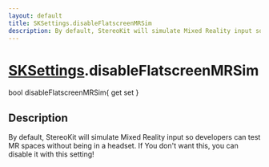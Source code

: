 ```yaml
---
layout: default
title: SKSettings.disableFlatscreenMRSim
description: By default, StereoKit will simulate Mixed Reality input so developers can test MR spaces without being in a headset. If You don't want this, you can disable it with this setting!
---
```

# [SKSettings]({{site.url}}/Pages/StereoKit/SKSettings.html).disableFlatscreenMRSim

<div class='signature' markdown='1'>
bool disableFlatscreenMRSim{ get set }
</div>

## Description
By default, StereoKit will simulate Mixed Reality input
so developers can test MR spaces without being in a headset. If
You don't want this, you can disable it with this setting!

